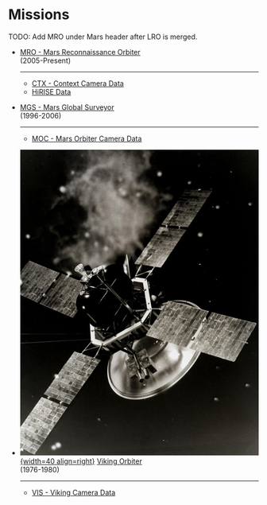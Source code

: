 # Missions

TODO: Add MRO under Mars header after LRO is merged.

<div class="grid cards" markdown>

-   [MRO - Mars Reconnaissance Orbiter](mro/index.md)  
    (2005-Present)

    ---

    - [CTX - Context Camera Data](mro/ctx-data.md)
    - [HiRISE Data](mro/hirise/index.md)

-   [MGS - Mars Global Surveyor](mgs/index.md)  
    (1996-2006)

    ---

    - [MOC - Mars Orbiter Camera Data](mgs/moc-mars-orbiter-camera.md)

-   [![VikingOrbiter_ArtistConcept.png](vik/assets/VikingOrbiter_ArtistConcept.png){width=40 align=right}](vik/assets/VikingOrbiter_ArtistConcept.png "Viking Oribiter Artist's concept drawing")
    [Viking Orbiter](vik/index.md)  
    (1976-1980)

    ---

    - [VIS - Viking Camera Data](vik/viking-orbiter-data.md)

</div>